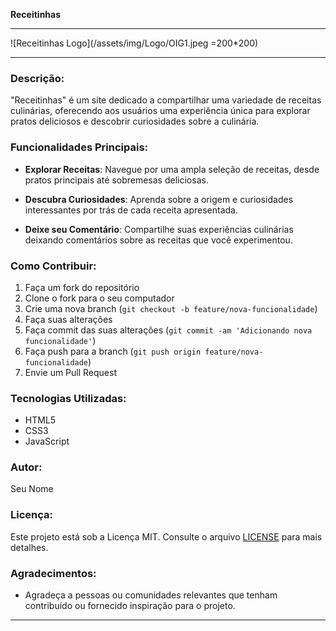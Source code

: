 **Receitinhas**

---

![Receitinhas Logo](/assets/img/Logo/OIG1.jpeg =200*200)

---

### Descrição:

"Receitinhas" é um site dedicado a compartilhar uma variedade de receitas culinárias, oferecendo aos usuários uma experiência única para explorar pratos deliciosos e descobrir curiosidades sobre a culinária.

### Funcionalidades Principais:

- **Explorar Receitas**: Navegue por uma ampla seleção de receitas, desde pratos principais até sobremesas deliciosas.
  
- **Descubra Curiosidades**: Aprenda sobre a origem e curiosidades interessantes por trás de cada receita apresentada.

- **Deixe seu Comentário**: Compartilhe suas experiências culinárias deixando comentários sobre as receitas que você experimentou.

### Como Contribuir:

1. Faça um fork do repositório
2. Clone o fork para o seu computador
3. Crie uma nova branch (`git checkout -b feature/nova-funcionalidade`)
4. Faça suas alterações
5. Faça commit das suas alterações (`git commit -am 'Adicionando nova funcionalidade'`)
6. Faça push para a branch (`git push origin feature/nova-funcionalidade`)
7. Envie um Pull Request

### Tecnologias Utilizadas:

- HTML5
- CSS3
- JavaScript

### Autor:

Seu Nome

### Licença:

Este projeto está sob a Licença MIT. Consulte o arquivo [LICENSE](https://github.com/seu-usuario/receitinhas/blob/main/LICENSE) para mais detalhes.

### Agradecimentos:

- Agradeça a pessoas ou comunidades relevantes que tenham contribuído ou fornecido inspiração para o projeto.

---
